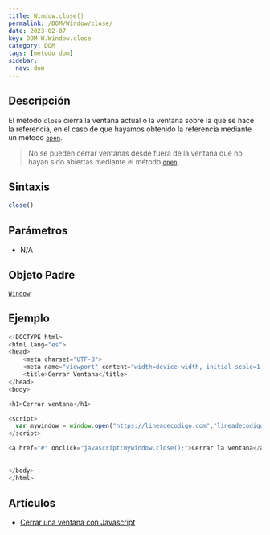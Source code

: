 ```yaml
---
title: Window.close()
permalink: /DOM/Window/close/
date: 2023-02-07
key: DOM.W.Window.close
category: DOM
tags: [metodo dom]
sidebar:
  nav: dom
---
```


## **Descripción**


El método `close` cierra la ventana actual o la ventana sobre la que se hace la referencia, en el caso de que hayamos obtenido la referencia mediante un método [`open`](https://www.w3api.com/DOM/Window/open/).


> No se pueden cerrar ventanas desde fuera de la ventana que no hayan sido abiertas mediante el método [`open`](https://www.w3api.com/DOM/Window/open/).


## **Sintaxis**


```javascript
close()
```


## Parámetros

- N/A

## **Objeto Padre**


[`Window`](https://www.w3api.com/DOM/Window/)


## **Ejemplo**


```javascript
<!DOCTYPE html>
<html lang="es">
<head>
    <meta charset="UTF-8">
    <meta name="viewport" content="width=device-width, initial-scale=1.0">
    <title>Cerrar Ventana</title>        
</head>
<body>

<h1>Cerrar ventana</h1>

<script>
  var mywindow = window.open("https://lineadecodigo.com","lineadecodigo","directories=no, location=no, menubar=no, scrollbars=yes, statusbar=no, tittlebar=no, width=400, height=400");
</script>

<a href="#" onclick="javascript:mywindow.close();">Cerrar la ventana</a>
    
    
</body>
</html>
```


## **Artículos**

- [Cerrar una ventana con Javascript](https://lineadecodigo.com/javascript/cerrar-una-ventana-con-javascript/)
